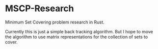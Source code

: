 # MSCP-Research
Minimum Set Covering problem research in Rust.


Currently this is just a simple back tracking algorithm. But I hope to move the algorithm to use matrix representations for the collection of sets to cover.
